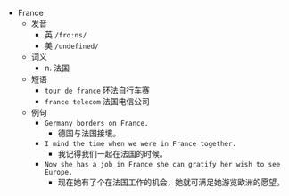 - France
  - 发音
    - 英 `/frɑːns/`
    - 美 `/undefined/`
  - 词义
    - n. 法国
  - 短语
    - `tour de france` 环法自行车赛 
    - `france telecom` 法国电信公司 
  - 例句
    - `Germany borders on France.`
      - 德国与法国接壤。
    - `I mind the time when we were in France together.`
      - 我记得我们一起在法国的时候。
    - `Now she has a job in France she can gratify her wish to see Europe.`
      - 现在她有了个在法国工作的机会，她就可满足她游览欧洲的愿望。

